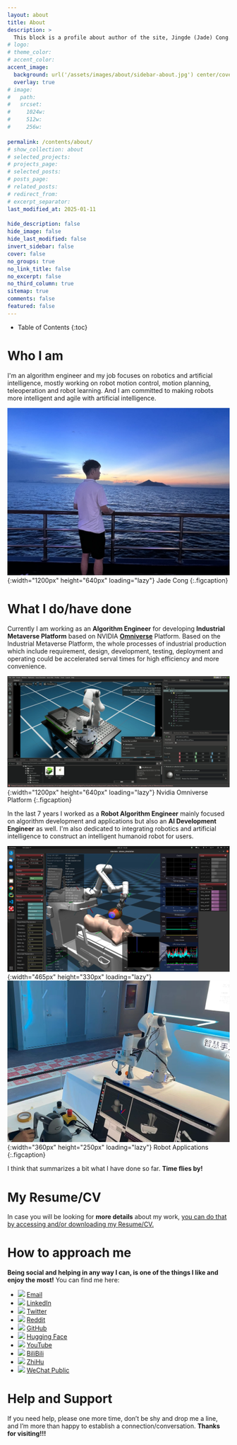 ```yaml
---
layout: about
title: About
description: >
  This block is a profile about author of the site, Jingde (Jade) Cong.
# logo:
# theme_color:
# accent_color:
accent_image:
  background: url('/assets/images/about/sidebar-about.jpg') center/cover
  overlay: true
# image:
#   path:
#   srcset:
#     1024w:
#     512w:
#     256w:

permalink: /contents/about/
# show_collection: about
# selected_projects:
# projects_page:
# selected_posts:
# posts_page:
# related_posts:
# redirect_from:
# excerpt_separator:
last_modified_at: 2025-01-11

hide_description: false
hide_image: false
hide_last_modified: false
invert_sidebar: false
cover: false
no_groups: true
no_link_title: false
no_excerpt: false
no_third_column: true
sitemap: true
comments: false
featured: false
---
```


- Table of Contents
{:toc}

# Who I am

I'm an algorithm engineer and my job focuses on robotics and artificial intelligence, mostly working on robot motion control, motion planning, teleoperation and robot learning. And I am committed to making robots more intelligent and agile with artificial intelligence.

![Jade Cong](/assets/images/about/jade-cong.jpeg){:width="1200px" height="640px" loading="lazy"}
Jade Cong
{:.figcaption}

# What I do/have done

Currently I am working as an **Algorithm Engineer** for developing **Industrial Metaverse Platform** based on NVIDIA **[Omniverse](https://www.nvidia.com/en-us/omniverse/)** Platform. Based on the Industrial Metaverse Platform, the whole processes of industrial production which include requirement, design, development, testing, deployment and operating could be accelerated serval times for high efficiency and more convenience.

![Nvidia Omniverse Platform](/assets/images/about/nvidia-omniverse-platform.png){:width="1200px" height="640px" loading="lazy"}
Nvidia Omniverse Platform
{:.figcaption}

In the last 7 years I worked as a **Robot Algorithm Engineer** mainly focused on algorithm development and applications but also an **AI Development Engineer** as well. I'm also dedicated to integrating robotics and artificial intelligence to construct an intelligent humanoid robot for users.

![Ultrasound Scanning](/assets/images/about/ultrasound-scanning.png){:width="465px" height="330px" loading="lazy"}
![Robot Teleoperation](/assets/images/about/robot-teleoperation.png){:width="360px" height="250px" loading="lazy"}
Robot Applications
{:.figcaption}

I think that summarizes a bit what I have done so far. **Time flies by!**

# My Resume/CV

In case you will be looking for **more details** about my work, [you can do that by accessing and/or downloading my Resume/CV.](/contents/resume/)

# How to approach me

**Being social and helping in any way I can, is one of the things I like and enjoy the most!** You can find me here:
- ![](/assets/images/about/email.svg=12x12) [Email](mailto:jade.cong@qq.com)
- ![](/assets/images/about/linkedin.svg=12x12) [LinkedIn](https://www.linkedin.com/in/jade-cong)
- ![](/assets/images/about/x.svg=12x12) [Twitter](https://twitter.com/JadeCong26)
- ![](/assets/images/about/reddit.svg=12x12) [Reddit](https://www.reddit.com/user/JadeCong)
- ![](/assets/images/about/github.svg=12x12) [GitHub](https://github.com/JadeCong)
- ![](/assets/images/about/huggingface.svg=12x12) [Hugging Face](https://huggingface.co/JadeCong)
- ![](/assets/images/about/youtube.svg=12x12) [YouTube](https://www.youtube.com/channel/UCtjkpErjX9X7VocnIJkIuZg)
- ![](/assets/images/about/bilibili.svg=12x12) [BiliBili](https://space.bilibili.com/383666733)
- ![](/assets/images/about/zhihu.svg=12x12) [ZhiHu](https://www.zhihu.com/people/Jade_Cong)
- ![](/assets/images/about/wechat.svg=12x12) [WeChat Public](/assets/images/about/wechat-public.jpg)

# Help and Support

If you need help, please one more time, don’t be shy and drop me a line, and I’m more than happy to establish a connection/conversation. **Thanks for visiting!!!**
